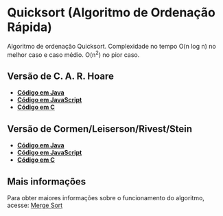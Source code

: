 # Quicksort (Algoritmo de Ordenação Rápida)

Algoritmo de ordenação Quicksort. Complexidade no tempo O(n log n) no melhor caso e caso médio. O(n<sup>2</sup>) no pior caso.

## Versão de C. A. R. Hoare
* [**Código em Java**](/Quicksort/Hoare%20e%20Cormen/Java/QuicksortHoare.java)
* [**Código em JavaScript**](/Quicksort/Hoare%20e%20Cormen/Quicksort.js)
* [**Código em C**](/Quicksort/Hoare%20e%20Cormen/Quicksort.c)

## Versão de Cormen/Leiserson/Rivest/Stein
* [**Código em Java**](/Quicksort/Hoare%20e%20Cormen/Java/QuicksortCormen.java)
* [**Código em JavaScript**](/Quicksort/Hoare%20e%20Cormen/Quicksort.js)
* [**Código em C**](/Quicksort/Hoare%20e%20Cormen/Quicksort.c)

## Mais informações
Para obter maiores informações sobre o funcionamento do algoritmo, acesse: [Merge Sort](https://www.blogcyberini.com/2018/07/merge-sort.html)
